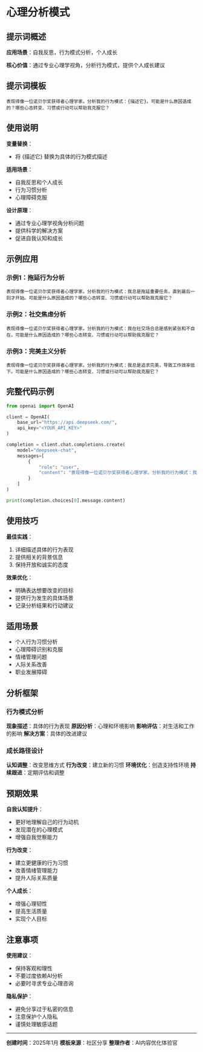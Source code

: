 # 心理分析模式

## 提示词概述

**应用场景**：自我反思，行为模式分析，个人成长

**核心价值**：通过专业心理学视角，分析行为模式，提供个人成长建议

## 提示词模板

```
表现得像一位诺贝尔奖获得者心理学家。分析我的行为模式：{描述它}。可能是什么原因造成的？哪些心态转变、习惯或行动可以帮助我克服它？
```

## 使用说明

**变量替换**：
- 将 {描述它} 替换为具体的行为模式描述

**适用场景**：
- 自我反思和个人成长
- 行为习惯分析
- 心理障碍克服

**设计原理**：
- 通过专业心理学视角分析问题
- 提供科学的解决方案
- 促进自我认知和成长

## 示例应用

### 示例1：拖延行为分析
```
表现得像一位诺贝尔奖获得者心理学家。分析我的行为模式：我总是拖延重要任务，直到最后一刻才开始。可能是什么原因造成的？哪些心态转变、习惯或行动可以帮助我克服它？
```

### 示例2：社交焦虑分析
```
表现得像一位诺贝尔奖获得者心理学家。分析我的行为模式：我在社交场合总是感到紧张和不自在。可能是什么原因造成的？哪些心态转变、习惯或行动可以帮助我克服它？
```

### 示例3：完美主义分析
```
表现得像一位诺贝尔奖获得者心理学家。分析我的行为模式：我总是追求完美，导致工作效率低下。可能是什么原因造成的？哪些心态转变、习惯或行动可以帮助我克服它？
```

## 完整代码示例

```python
from openai import OpenAI

client = OpenAI(
    base_url="https://api.deepseek.com/",
    api_key="<YOUR_API_KEY>"
)

completion = client.chat.completions.create(
    model="deepseek-chat",
    messages=[
        {
            "role": "user",
            "content": "表现得像一位诺贝尔奖获得者心理学家。分析我的行为模式：我总是拖延重要任务，直到最后一刻才开始。可能是什么原因造成的？哪些心态转变、习惯或行动可以帮助我克服它？"
        }
    ]
)

print(completion.choices[0].message.content)
```

## 使用技巧

**最佳实践**：
1. 详细描述具体的行为表现
2. 提供相关的背景信息
3. 保持开放和诚实的态度

**效果优化**：
- 明确表达想要改变的目标
- 提供行为发生的具体场景
- 记录分析结果和行动建议

## 适用场景

- 个人行为习惯分析
- 心理障碍识别和克服
- 情绪管理问题
- 人际关系改善
- 职业发展障碍

## 分析框架

### 行为模式分析
**现象描述**：具体的行为表现
**原因分析**：心理和环境影响
**影响评估**：对生活和工作的影响
**解决方案**：具体的改进建议

### 成长路径设计
**认知调整**：改变思维方式
**行为改变**：建立新的习惯
**环境优化**：创造支持性环境
**持续跟进**：定期评估和调整

## 预期效果

**自我认知提升**：
- 更好地理解自己的行为动机
- 发现潜在的心理模式
- 增强自我觉察能力

**行为改变**：
- 建立更健康的行为习惯
- 改善情绪管理能力
- 提升人际关系质量

**个人成长**：
- 增强心理韧性
- 提高生活质量
- 实现个人目标

## 注意事项

**使用建议**：
- 保持客观和理性
- 不要过度依赖AI分析
- 必要时寻求专业心理咨询

**隐私保护**：
- 避免分享过于私密的信息
- 注意保护个人隐私
- 谨慎处理敏感话题

---

**创建时间**：2025年1月
**模板来源**：社区分享
**整理作者**：AI内容优化体验官 